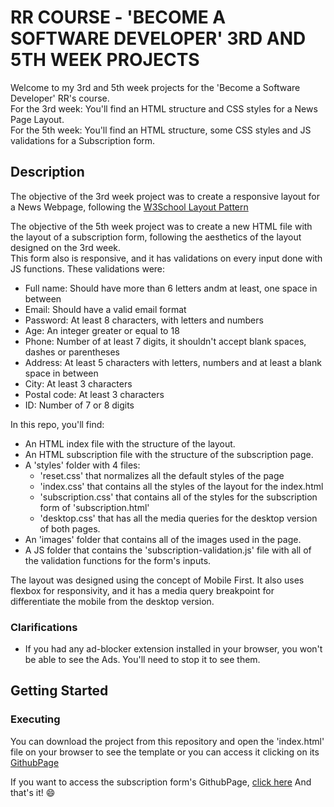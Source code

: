 # RR COURSE - 'BECOME A SOFTWARE DEVELOPER' 3RD AND 5TH WEEK PROJECTS
Welcome to my 3rd and 5th week projects for the 'Become a Software Developer' RR's course.  
For the 3rd week: You'll find an HTML structure and CSS styles for a News Page Layout.  
For the 5th week: You'll find an HTML structure, some CSS styles and JS validations for a Subscription form.

## Description
The objective of the 3rd week project was to create a responsive layout for a News Webpage, following the [W3School Layout Pattern](https://www.w3schools.com/css/css_website_layout.asp)

The objective of the 5th week project was to create a new HTML file with the layout of a subscription form, following the aesthetics of the layout designed on the 3rd week.  
This form also is responsive, and it has validations on every input done with JS functions.
These validations were:
* Full name: Should have more than 6 letters andm at least, one space in between
* Email: Should have a valid email format
* Password: At least 8 characters, with letters and numbers
* Age: An integer greater or equal to 18
* Phone: Number of at least 7 digits, it shouldn't accept blank spaces, dashes or parentheses
* Address: At least 5 characters with letters, numbers and at least a blank space in between
* City: At least 3 characters
* Postal code: At least 3 characters
* ID: Number of 7 or 8 digits

In this repo, you'll find:
* An HTML index file with the structure of the layout.
* An HTML subscription file with the structure of the subscription page.
* A 'styles' folder with 4 files:
  * 'reset.css' that normalizes all the default styles of the page 
  * 'index.css' that contains all the styles of the layout for the index.html
  * 'subscription.css' that contains all of the styles for the subscription form of 'subscription.html'
  * 'desktop.css' that has all the media queries for the desktop version of both pages.
* An 'images' folder that contains all of the images used in the page.
* A JS folder that contains the 'subscription-validation.js' file with all of the validation functions for the form's inputs.

The layout was designed using the concept of Mobile First. It also uses flexbox for responsivity, and it has a media query breakpoint for differentiate the mobile from the desktop version.

### Clarifications
* If you had any ad-blocker extension installed in your browser, you won't be able to see the Ads. You'll need to stop it to see them.

## Getting Started
### Executing
You can download the project from this repository and open the 'index.html' file on your browser to see the template or you can access it clicking on its [GithubPage](https://palomaquiroz.github.io/RocketNewsProject/)

If you want to access the subscription form's GithubPage, [click here](https://palomaquiroz.github.io/RocketNewsProject/subscription)
And that's it! 😄
